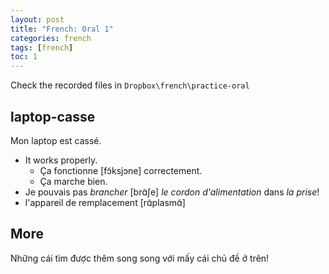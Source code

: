 ```yaml
---
layout: post
title: "French: Oral 1"
categories: french
tags: [french]
toc: 1
---
```


Check the recorded files in `Dropbox\french\practice-oral`

## laptop-casse

Mon laptop est cassé.

- It works properly. 
	- Ça fonctionne [fɔ̃ksjɔne] correctement. 
	- Ça marche bien.
- Je pouvais pas *brancher* [brɑ̃ʃe] *le cordon d'alimentation* dans *la prise*!
- l'appareil de remplacement [rɑ̃plasmɑ̃]


## More

Những cái tìm được thêm song song với mấy cái chủ đề ở trên!